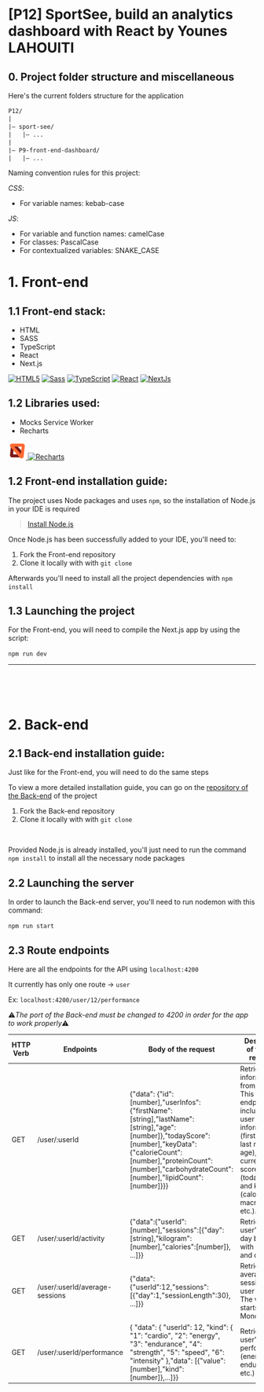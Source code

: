 # [P12] SportSee, build an analytics dashboard with React by Younes LAHOUITI

## 0. Project folder structure and miscellaneous

Here's the current folders structure for the application
```
P12/
|
|– sport-see/
|   |– ...
|
|– P9-front-end-dashboard/
|   |– ...
```

Naming convention rules for this project:

*CSS*:
<ul>
  <li>
      For variable names: kebab-case
  </li>
</ul>

*JS*:
 <ul>
  <li>
      For variable and function names: camelCase
  </li>
  <li>
      For classes: PascalCase
  </li>
  <li>
      For contextualized variables: SNAKE_CASE
  </li>
</ul>

# 1. Front-end

## 1.1 Front-end stack:

<ul>
<li>HTML</li>
<li>SASS</li>
<li>TypeScript</li>
<li>React</li>
<li>Next.js</li>
</ul>

<a href="https://developer.mozilla.org/en-US/docs/Glossary/HTML5" target="_blank" rel="noreferrer"><img src="https://raw.githubusercontent.com/danielcranney/readme-generator/main/public/icons/skills/html5-colored.svg" width="36" height="36" alt="HTML5" /></a>
<a href="https://sass-lang.com/" target="_blank" rel="noreferrer"><img src="https://raw.githubusercontent.com/danielcranney/readme-generator/main/public/icons/skills/sass-colored.svg" width="36" height="36" alt="Sass" /></a>
<a href="https://www.typescriptlang.org/" target="_blank" rel="noreferrer"><img src="https://raw.githubusercontent.com/danielcranney/readme-generator/main/public/icons/skills/typescript-colored.svg" width="36" height="36" alt="TypeScript" /></a>
<a href="https://reactjs.org/" target="_blank" rel="noreferrer"><img src="https://raw.githubusercontent.com/danielcranney/readme-generator/main/public/icons/skills/react-colored.svg" width="36" height="36" alt="React" /></a>
<a href="https://nextjs.org/docs" target="_blank" rel="noreferrer"><img src="https://raw.githubusercontent.com/danielcranney/readme-generator/main/public/icons/skills/nextjs-colored.svg" width="36" height="36" alt="NextJs" /></a>



## 1.2 Libraries used:

 <ul>
  <li>Mocks Service Worker </li>
  <li>Recharts</li>
  </ul>


<a href="https://mswjs.io" target="_blank" rel="noreferrer">
<img src="./public/svg/msw-logo.svg" width="36" height="36"/>
</a>
<a href="https://recharts.org" target="_blank" rel="noreferrer"><img src="https://www.wappalyzer.com/images/icons/Recharts.svg" width="46" height="46" alt="Recharts" /></a>

## 1.2 Front-end installation guide:
The project uses Node packages and uses `npm`, so the installation of Node.js in your IDE is required

> [Install Node.js](https://nodejs.org/en/)

Once Node.js has been successfully added to your IDE, you'll need to:
<ol>
<li>Fork the Front-end repository</li>
<li>Clone it locally with with <code>git clone</code></li>
</ol>

Afterwards you'll need to install all the project dependencies with `npm install`



## 1.3 Launching the project

For the Front-end, you will need to compile the Next.js app by using the script: 

`npm run dev`
<hr/>


<br/>
<br/>
<br/>

# 2. Back-end

## 2.1  Back-end installation guide:

Just like for the Front-end, you will need to do the same steps

To view a more detailed installation guide, you can go on the 
[repository of the Back-end](https://github.com/OpenClassrooms-Student-Center/P9-front-end-dashboard) of the project


<ol>
<li>Fork the Back-end repository</li>
<li>Clone it locally with with <code>git clone</code></li>
</ol>

<br/>

Provided Node.js is already installed, you'll just need to run the command `npm install` to install all the necessary node packages


## 2.2 Launching the server

In order to launch the Back-end server, you'll need to run nodemon with this command:

`npm run start`



## 2.3 Route endpoints
Here are all the endpoints for the API using `localhost:4200`

It currently has only one route → `user`

Ex: `localhost:4200/user/12/performance`

⚠*The port of the Back-end must be changed to 4200 in order for the app to work properly*⚠



| HTTP Verb | Endpoints                      | Body of the request                                                                                                                                                                                                                  | Description of the info received                                                                                                                                                                                 |
| --------- | ------------------------------ | ------------------------------------------------------------------------------------------------------------------------------------------------------------------------------------------------------------------------------------ | ---------------------------------------------------------------------------------------------------------------------------------------------------------------------------------------------------------------- |
| GET       | /user/:userId                  | {"data": {"id":[number],"userInfos":{"firstName":[string],"lastName":[string],"age":[number]},"todayScore":[number],"keyData":{"calorieCount":[number],"proteinCount":[number],"carbohydrateCount":[number],"lipidCount":[number]}}} | Retrieves information from a user. This first endpoint includes the user id, user information (first name, last name and age), the current day's score (todayScore) and key data (calorie, macronutrient, etc.). |
| GET       | /user/:userId/activity         | {"data":{"userId":[number],"sessions":[{"day":[string],"kilogram":[number],"calories":[number]}, ...]}}                                                                                                                              | Retrieves a user's activity day by day with kilograms and calories.                                                                                                                                              |
| GET       | /user/:userId/average-sessions | {"data":{"userId":12,"sessions":[{"day":1,"sessionLength":30}, ...]}}                                                                                                                                                                | Retrieves the average sessions of a user per day. The week starts on Monday.                                                                                                                                     |
| GET       | /user/:userId/performance      | { "data": { "userId": 12, "kind": { "1": "cardio", "2": "energy", "3": "endurance", "4": "strength", "5": "speed", "6": "intensity" },"data": [{"value": [number],"kind": [number]},...]}}                                           | Retrieves a user's performance (energy, endurance, etc.)                                                                                                                                                         |
